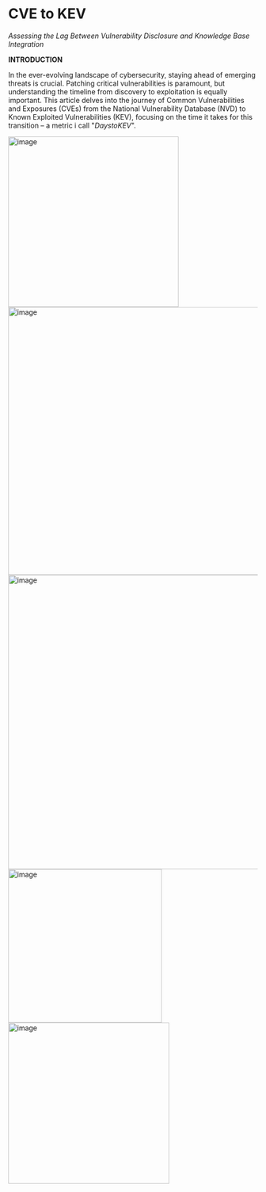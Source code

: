 # CVE to KEV 
 _Assessing the Lag Between Vulnerability Disclosure and Knowledge Base Integration_

**INTRODUCTION**

In the ever-evolving landscape of cybersecurity, staying ahead of emerging threats is crucial. Patching critical vulnerabilities is paramount, but understanding the timeline from discovery to exploitation is equally important. This article delves into the journey of Common Vulnerabilities and Exposures (CVEs) from the National Vulnerability Database (NVD) to Known Exploited Vulnerabilities (KEV), focusing on the time it takes for this transition – a metric i call "_DaystoKEV_".


 <img width="344" alt="image" src="https://github.com/yamineesh-k/cve_kev_duration/assets/76024628/f27bc9f1-1082-4265-a331-c55179e2d611">
 


<img width="541" alt="image" src="https://github.com/yamineesh-k/cve_kev_duration/assets/76024628/52b3627e-eac9-4a72-8281-d338b9fc75b1">


<img width="594" alt="image" src="https://github.com/yamineesh-k/cve_kev_duration/assets/76024628/2f79f453-6683-4ab9-9262-0d1aa5b395c6">


<img width="310" alt="image" src="https://github.com/yamineesh-k/cve_kev_duration/assets/76024628/3d6302b6-ae12-417c-98e8-70deae9600b6">



<img width="325" alt="image" src="https://github.com/yamineesh-k/cve_kev_duration/assets/76024628/49cb13d1-0a3f-4b4b-809e-446180231819">


